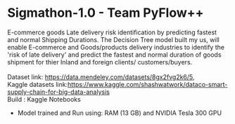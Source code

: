 # Sigmathon-1.0 - Team PyFlow++
E-commerce goods Late delivery risk identification by predicting fastest and normal Shipping Durations. The Decision Tree model built my us, will enable E-commerce and Goods/products delivery industries to identify the 'risk of late delivery' and predict the fastest and normal duration of goods shipment for thier Inland and foreign clients/ customers/buyers.<br>
<br>
Dataset link: https://data.mendeley.com/datasets/8gx2fvg2k6/5, <br> 
Kaggle datasets link:https://www.kaggle.com/shashwatwork/dataco-smart-supply-chain-for-big-data-analysis<br>
Build : Kaggle Notebooks
* Model trained and Run using: RAM (13 GB) and NVIDIA Tesla 300 GPU
